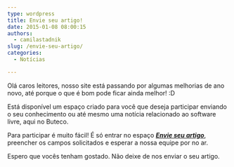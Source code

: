 ```yaml
---
type: wordpress
title: Envie seu artigo!
date: 2015-01-08 08:00:15
authors:
  - camilastadnik
slug: /envie-seu-artigo/
categories:
  - Notícias

---
```


Olá caros leitores, nosso site está passando por algumas melhorias de ano novo, até porque o que é bom pode ficar ainda melhor! :D

Está disponível um espaço criado para você que deseja participar enviando o seu conhecimento ou até mesmo uma notícia relacionado ao software livre, aqui no Buteco.

Para participar é muito fácil! É só entrar no espaço <a href="/envio-de-artigo" target="_blank"><em><strong>Envie seu artigo</strong></em></a>, preencher os campos solicitados e esperar a nossa equipe por no ar.

Espero que vocês tenham gostado. Não deixe de nos enviar o seu artigo.
